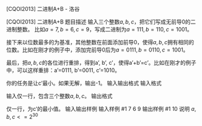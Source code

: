 



[CQOI2013] 二进制A+B - 洛谷














[CQOI2013] 二进制A+B
题目描述
输入三个整数$a, b, c$，把它们写成无前导0的二进制整数。
比如$a=7, b=6, c=9$，写成二进制为$a=111, b=110, c=1001$。

接下来以位数最多的为基准，其他整数在前面添加前导0，使得$a, b, c$拥有相同的位数。比如在刚才的例子中，添加完前导0后为$a=0111, b=0110, c=1001$。

最后，把$a, b, c$的各位进行重排，得到a’, b’, c’，使得a’+b’=c’。比如在刚才的例子中，可以这样重排：a’=0111, b’=0011, c’=1010。


你的任务是让c’最小。如果无解，输出-1。
输入输出格式
输入格式

输入仅一行，包含三个整数$a, b, c$。
输出格式

仅一行，为c’的最小值。
输入输出样例
输入样例 #1
7 6 9
输出样例 #1
10
说明
$a,b,c <= 2^{30}$







